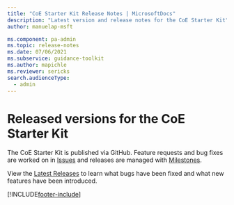 ```yaml
---
title: "CoE Starter Kit Release Notes | MicrosoftDocs"
description: "Latest version and release notes for the CoE Starter Kit"
author: manuelap-msft

ms.component: pa-admin
ms.topic: release-notes
ms.date: 07/06/2021
ms.subservice: guidance-toolkit
ms.author: mapichle
ms.reviewer: sericks
search.audienceType: 
  - admin
---
```


# Released versions for the CoE Starter Kit

The CoE Starter Kit is published via GitHub. Feature requests and bug fixes are worked on in [Issues](https://github.com/microsoft/coe-starter-kit/issues) and releases are managed with [Milestones](https://github.com/microsoft/coe-starter-kit/milestones).

View the [Latest Releases](https://github.com/microsoft/coe-starter-kit/releases/latest) to learn what bugs have been fixed and what new features have been introduced.

[!INCLUDE[footer-include](../../includes/footer-banner.md)]
